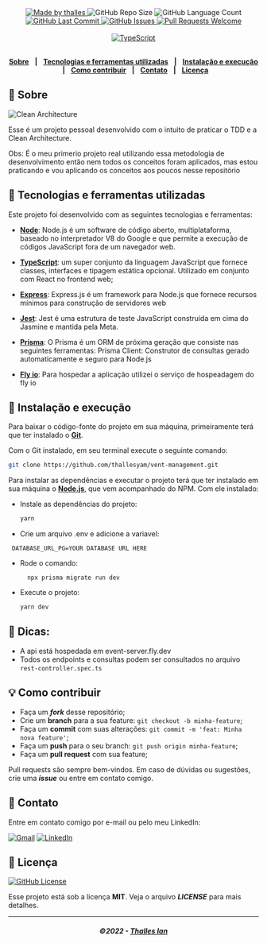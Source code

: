<div align="center">
   <a href="https://github.com/thallesyam">
      <img alt="Made by thalles" src="https://img.shields.io/badge/made%20by-thalles-yellow"/>
   </a>
   <img alt="GitHub Repo Size" src="https://img.shields.io/github/repo-size/mathrb22/IgniteLab-Design-System"/>
   <img alt="GitHub Language Count" src="https://img.shields.io/github/languages/count/mathrb22/IgniteLab-Design-System"/>
   <a href="https://github.com/mathrb22/IgniteLab-Design-System/commits/main">
      <img alt="GitHub Last Commit" src="https://img.shields.io/github/last-commit/mathrb22/IgniteLab-Design-System"/>
   </a>
   <a href="https://github.com/mathrb22/IgniteLab-Design-System/issues">
      <img alt="GitHub Issues" src="https://img.shields.io/github/issues/mathrb22/IgniteLab-Design-System"/>
   </a>
   <a href="https://github.com/mathrb22/IgniteLab-Design-System/pulls">
      <img alt="Pull Requests Welcome" src="https://img.shields.io/badge/PRs-welcome-brightgreen.svg?style=flat-square"/>
   </a>
   </br>
   </br>
   <a href="#-tecnologias-utilizadas">
      <img alt="TypeScript" src="https://img.shields.io/badge/typescript%20-%23007ACC.svg?&style=for-the-badge&logo=typescript&logoColor=white"/>
   </a>
</div>

</br>
<div align="center">

[**Sobre**](#-sobre) &nbsp;&nbsp;**|**&nbsp;&nbsp;
[**Tecnologias e ferramentas utilizadas**](#-tecnologias-e-ferramentas-utilizadas) &nbsp;&nbsp;**|**&nbsp;&nbsp;
[**Instalação e execução**](#-instalação-e-execução) &nbsp;&nbsp;**|**&nbsp;&nbsp;
[**Como contribuir**](#-como-contribuir) &nbsp;&nbsp;**|**&nbsp;&nbsp;
[**Contato**](#-contato) &nbsp;&nbsp;**|**&nbsp;&nbsp;
[**Licença**](#-licença)

</div>

## 📃 Sobre

<img src="https://blog.cleancoder.com/uncle-bob/images/2012-08-13-the-clean-architecture/CleanArchitecture.jpg" alt="Clean Architecture" />

Esse é um projeto pessoal desenvolvido com o intuito de praticar o TDD e a Clean Architecture.

Obs: É o meu primerio projeto real utilizando essa metodologia de desenvolvimento então nem todos os conceitos foram aplicados, mas estou praticando e vou aplicando os conceitos aos poucos nesse repositório

## 🚀 Tecnologias e ferramentas utilizadas

Este projeto foi desenvolvido com as seguintes tecnologias e ferramentas:

- [**Node**](https://nodejs.org/en/): Node.js é um software de código aberto, multiplataforma, baseado no interpretador V8 do Google e que permite a execução de códigos JavaScript fora de um navegador web.

- [**TypeScript**](https://www.typescriptlang.org/): um super conjunto da linguagem JavaScript que fornece classes, interfaces e tipagem estática opcional. Utilizado em conjunto com React no frontend web;

- [**Express**](https://expressjs.com/pt-br/): Express.js é um framework para Node.js que fornece recursos mínimos para construção de servidores web

- [**Jest**](https://jestjs.io/pt-BR/): Jest é uma estrutura de teste JavaScript construída em cima do Jasmine e mantida pela Meta.

- [**Prisma**](https://www.prisma.io/): O Prisma é um ORM de próxima geração que consiste nas seguintes ferramentas: Prisma Client: Construtor de consultas gerado automaticamente e seguro para Node.js

- [**Fly io**](https://fly.io/): Para hospedar a aplicação utilizei o serviço de hospeadagem do fly io

## 🔧 Instalação e execução

Para baixar o código-fonte do projeto em sua máquina, primeiramente terá que ter instalado o [**Git**](https://git-scm.com/).

Com o Git instalado, em seu terminal execute o seguinte comando:

```bash
git clone https://github.com/thallesyam/vent-management.git
```

Para instalar as dependências e executar o projeto terá que ter instalado em sua máquina o [**Node.js**](https://nodejs.org/en/), que vem acompanhado do NPM. Com ele instalado:

- Instale as dependências do projeto:

  ```bash
  yarn
  ```

- Crie um arquivo .env e adicione a variavel:
 ```
  DATABASE_URL_PG=YOUR DATABASE URL HERE
 ```

- Rode o comando: 
  ```
    npx prisma migrate run dev
  ```

- Execute o projeto:

  ```bash
  yarn dev

  ```

## 📌 Dicas:

- A api está hospedada em event-server.fly.dev
- Todos os endpoints e consultas podem ser consultados no arquivo `rest-controller.spec.ts`


## 💡 Como contribuir

- Faça um **_fork_** desse repositório;
- Crie um **branch** para a sua feature: `git checkout -b minha-feature`;
- Faça um **commit** com suas alterações: `git commit -m 'feat: Minha nova feature'`;
- Faça um **push** para o seu branch: `git push origin minha-feature`;
- Faça um **pull request** com sua feature;

Pull requests são sempre bem-vindos. Em caso de dúvidas ou sugestões, crie uma _**issue**_ ou entre em contato comigo.

## 📲 Contato

Entre em contato comigo por e-mail ou pelo meu LinkedIn:

<a href="mailto:thallesyam@gmail.com"><img src="https://img.shields.io/badge/Gmail-D14836?style=for-the-badge&logo=gmail&logoColor=white" alt="Gmail"/></a>
<a href="https://www.linkedin.com/in/thalles-ian/"><img src="https://img.shields.io/badge/linkedin%20-%230077B5.svg?&style=for-the-badge&logo=linkedin&logoColor=white" alt="LinkedIn"/></a>

## 📝 Licença

<a href="https://github.com/mathrb22/IgniteLab-Design-System/blob/main/LICENSE.md">
  <img alt="GitHub License" src="https://img.shields.io/github/license/mathrb22/IgniteLab-Design-System">
</a>

Esse projeto está sob a licença **MIT**. Veja o arquivo _**LICENSE**_ para mais detalhes.

---

<h5 align="center">
  &copy;2022 - <a href="https://github.com/thallesyam/">Thalles Ian</a>
</h5>
